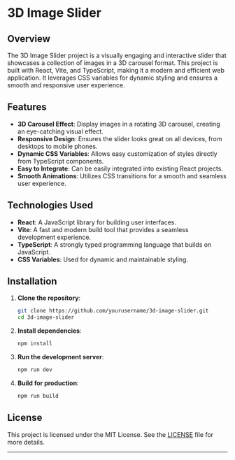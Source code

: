 # 3D Image Slider

## Overview

The 3D Image Slider project is a visually engaging and interactive slider that showcases a collection of images in a 3D carousel format. This project is built with React, Vite, and TypeScript, making it a modern and efficient web application. It leverages CSS variables for dynamic styling and ensures a smooth and responsive user experience.

## Features

- **3D Carousel Effect**: Display images in a rotating 3D carousel, creating an eye-catching visual effect.
- **Responsive Design**: Ensures the slider looks great on all devices, from desktops to mobile phones.
- **Dynamic CSS Variables**: Allows easy customization of styles directly from TypeScript components.
- **Easy to Integrate**: Can be easily integrated into existing React projects.
- **Smooth Animations**: Utilizes CSS transitions for a smooth and seamless user experience.

## Technologies Used

- **React**: A JavaScript library for building user interfaces.
- **Vite**: A fast and modern build tool that provides a seamless development experience.
- **TypeScript**: A strongly typed programming language that builds on JavaScript.
- **CSS Variables**: Used for dynamic and maintainable styling.

## Installation

1. **Clone the repository**:
   ```bash
   git clone https://github.com/yourusername/3d-image-slider.git
   cd 3d-image-slider
   ```

2. **Install dependencies**:
   ```bash
   npm install
   ```

3. **Run the development server**:
   ```bash
   npm run dev
   ```

4. **Build for production**:
   ```bash
   npm run build
   ```



## License

This project is licensed under the MIT License. See the [LICENSE](LICENSE) file for more details.

---

